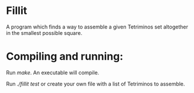 # Fillit
A program which finds a way to assemble a given Tetriminos set altogether in the smallest possible square.

# Compiling and running:

Run *make*. An executable will compile.

Run *./fillit test* or create your own file with a list of Tetriminos to assemble.
